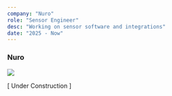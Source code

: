 ```yaml
---
company: "Nuro"
role: "Sensor Engineer"
desc: "Working on sensor software and integrations"
date: "2025 - Now"
---
```


### Nuro

![](${basePath}/resources/work/nuro-figure-1.jpg)

[ Under Construction ]